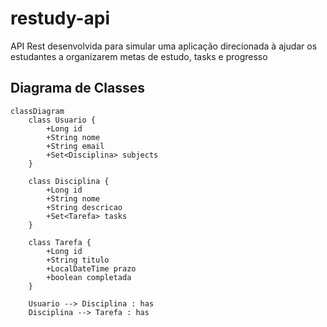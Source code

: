 # restudy-api
API Rest desenvolvida para simular uma aplicação direcionada à ajudar os estudantes a organizarem metas de estudo, tasks e progresso

## Diagrama de Classes

```mermaid
classDiagram
    class Usuario {
        +Long id
        +String nome
        +String email
        +Set<Disciplina> subjects
    }

    class Disciplina {
        +Long id
        +String nome
        +String descricao
        +Set<Tarefa> tasks
    }

    class Tarefa {
        +Long id
        +String titulo
        +LocalDateTime prazo
        +boolean completada
    }

    Usuario --> Disciplina : has
    Disciplina --> Tarefa : has
```
